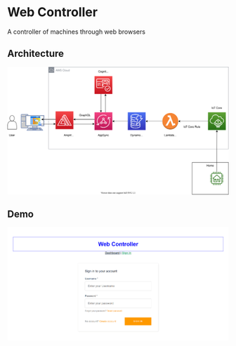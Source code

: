 # Web Controller

A controller of machines through web browsers

## Architecture

<img width="1024" src="img/arch.svg">

## Demo

![Alt Text](img/demo.gif)
